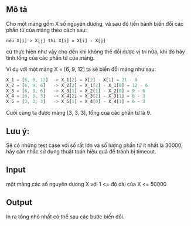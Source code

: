 ## Mô tả

Cho một mảng gồm X số nguyên dương, và sau đó tiến hành biến đổi các phần tử của mảng theo cách sau:

`nếu X[i] > X[j] thì X[i] = X[i] - X[j]`

cứ thực hiện như vậy cho đến khi không thể đổi được vị trí nữa, khi đó hãy tính tổng của các phần tử của mảng.

Ví dụ với một mảng X = [6, 9, 12] ta sẽ biến đổi mảng như sau:

```js
X_1 = [6, 9, 12]  -> X_1[2] = X[2] - X[1] = 21 - 9
X_2 = [6, 9, 6]   -> X_2[2] = X_1[2] - X_1[0] = 12 - 6
X_3 = [6, 3, 6]   -> X_3[1] = X_2[1] - X_2[0] = 9 - 6
X_4 = [6, 3, 3]   -> X_4[2] = X_3[2] - X_3[1] = 6 - 3
X_5 = [3, 3, 3]   -> X_5[1] = X_4[0] - X_4[1] = 6 - 3
```

Cuối cùng ta được mảng [3, 3, 3], tổng của các phần tử là 9.

## Lưu ý:

Sẽ có những test case với số rất lớn và số lượng phần tử ít nhất là 30000, hãy cân nhắc sử dụng thuật toán hiệu quả để tránh bị timeout.

## Input

một mảng các số nguyên dương X với 1 <= độ dài của X <= 50000

## Output

In ra tổng nhỏ nhất có thể sau các bước biến đổi.
